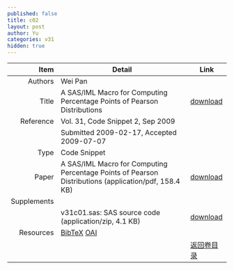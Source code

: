 ```yaml
---
published: false
title: c02
layout: post
author: Yu
categories: v31
hidden: true
---
```


| Item | Detail | Link |
|---:|---|---|
| Authors | Wei Pan| |
| Title |A SAS/IML Macro for Computing Percentage Points of Pearson Distributions | [download](http://www.jstatsoft.org/v31/c02/paper) |
| Reference |Vol. 31, Code Snippet 2, Sep 2009 | |
| | Submitted 2009-02-17, Accepted 2009-07-07| | 
| Type | Code Snippet| |
| Paper | A SAS/IML Macro for Computing Percentage Points of Pearson Distributions  (application/pdf, 158.4 KB)| [download](http://www.jstatsoft.org/v31/c02/paper) |
| Supplements | | |
| |v31c01.sas: SAS source code  (application/zip, 4.1 KB)|  [download](http://www.jstatsoft.org/v31/c02/supp/1) |
| Resources | [BibTeX](http://www.jstatsoft.org/v31/c02/bibtex) [OAI](http://www.jstatsoft.org/oai?verb=GetRecord&identifier=oai.jstatsoft/v31/c02&prefix=oai_dc)| |
| |  | [返回卷目录]({{site.baseurl}}/volume/v31.html) |